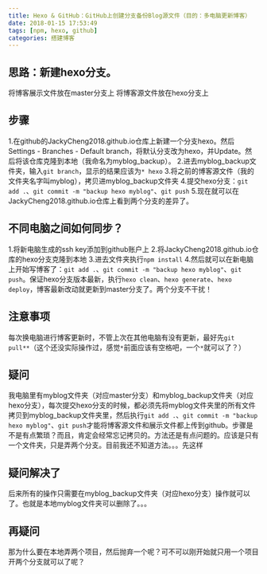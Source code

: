 ```yaml
---
title: Hexo & GitHub：GitHub上创建分支备份Blog源文件（目的：多电脑更新博客）
date: 2018-01-15 17:53:49
tags: [npm, hexo, github]
categories: 搭建博客
---
```

## 思路：新建hexo分支。
将博客展示文件放在master分支上
将博客源文件放在hexo分支上
<!--more-->

## 步骤
1.在github的JackyCheng2018.github.io仓库上新建一个分支hexo。然后Settings - Branches - Default branch，将默认分支改为hexo，并Update。然后将该仓库克隆到本地（我命名为myblog_backup）。
2.进去myblog_backup文件夹，输入`git branch`，显示的结果应该为`* hexo`
3.将之前的博客源文件（我的文件夹名字叫myblog），拷贝进myblog_backup文件夹
4.提交hexo分支：`git add .`、`git commit -m "backup hexo myblog"`、`git push`
5.现在就可以在JackyCheng2018.github.io仓库上看到两个分支的差异了。

## 不同电脑之间如何同步？
1.将新电脑生成的ssh key添加到github账户上
2.将JackyCheng2018.github.io仓库的hexo分支克隆到本地
3.进去文件夹执行`npm install`
4.然后就可以在新电脑上开始写博客了：`git add .`、`git commit -m "backup hexo myblog"`、`git push`。保证hexo分支版本最新，执行`hexo clean`、`hexo generate`、`hexo deploy`，博客最新改动就更新到master分支了。两个分支不干扰！

## 注意事项
每次换电脑进行博客更新时，不管上次在其他电脑有没有更新，最好先`git pull**`（这个还没实际操作过，感觉`*`前面应该有空格吧，一个`*`就可以了？）

## 疑问
我电脑里有myblog文件夹（对应master分支）和myblog_backup文件夹（对应hexo分支），每次提交hexo分支的时候，都必须先将myblog文件夹里的所有文件拷贝到myblog_backup文件夹里，然后执行`git add .`、`git commit -m "backup hexo myblog"`、`git push`才能将博客源文件和展示文件都上传到github。步骤是不是有点繁琐？而且，肯定会经常忘记拷贝的。方法还是有点问题的。应该是只有一个文件夹，只是弄两个分支。目前我还不知道方法。。。先这样

## 疑问解决了
后来所有的操作只需要在myblog_backup文件夹（对应hexo分支）操作就可以了。也就是本地myblog文件夹可以删除了。。。

## 再疑问
那为什么要在本地弄两个项目，然后抛弃一个呢？可不可以刚开始就只用一个项目开两个分支就可以了呢？






